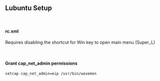 ## Lubuntu Setup

<br>  

#### rc.xml 
Requires disabling the shortcut for Win key to open main menu (Super_L)


<br>

#### Grant cap_net_admin permissions  
```setcap cap_net_admin=eip /usr/bin/wavemon```
